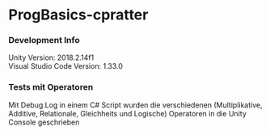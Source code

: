 # ProgBasics-cpratter

### Development Info
Unity Version: 2018.2.14f1 <br>
Visual Studio Code Version: 1.33.0

### Tests mit Operatoren
Mit Debug.Log in einem C# Script wurden die verschiedenen (Multiplikative, Additive, Relationale, Gleichheits und Logische) Operatoren in die Unity Console geschrieben
